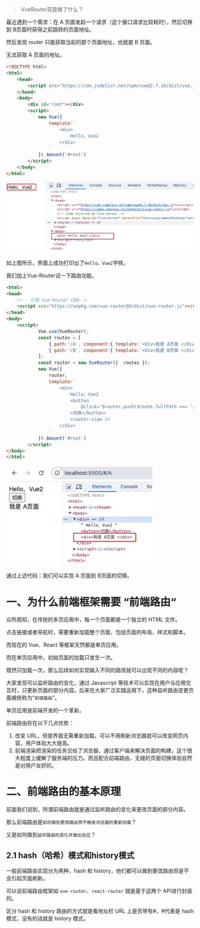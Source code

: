 > VueRouter究竟做了什么？

最近遇到一个需求：在 A 页面发起一个请求（这个接口请求比较耗时），然后切换到 B页面时获得之前跳转的页面地址。

然后发现 router 只能获取当前的那个页面地址，也就是 B 页面。

无法获取 A 页面的地址。

```html
<!DOCTYPE html>
<html>
    <head>
        <script src="https://cdn.jsdelivr.net/npm/vue@2.7.16/dist/vue.js"></script> 
    </head>
    <body>
        <div id="root"></div>
        <script> 
            new Vue({
                template:`
                    <div>
                        Hello，Vue2
                    </div>
                `
            }).$mount('#root')
        </script>
    </body>
</html>
```

![alt text](image.png)

如上图所示，界面上成功打印出了```Hello，Vue2```字样。

我们加上Vue-Router试一下路由功能。

```html
<html>
<head>
    <!-- 引用 Vue-Router CDN-->
    <script src="https://unpkg.com/vue-router@3/dist/vue-router.js"></script>
</head>
<body>
    <script>
            Vue.use(VueRouter);
            const routes = [
                { path:'/A', component:{ template:`<div>我是 A页面 </div>` } },
                { path:'/B', component:{ template:`<div>我是 B页面 </div>` } }
            ];
            const router = new VueRouter({  routes });
            new Vue({
                router, 
                template:`
                    <div>
                        Hello，Vue2
                        <button 
                            @click="$router.push($route.fullPath === '/A'?'/B':'/A')"
                        >切换</button>
                        <router-view />
                    </div>
                `
            }).$mount('#root')
        </script>
</body>
</html>
```

![alt text](image-1.png)

通过上述代码：我们可以实现 A 页面到 B页面的切换。

# 一、为什么前端框架需要 “前端路由“ 

众所周知，在传统的多页应用中，每一个页面都是一个独立的 HTML 文件。

点击链接或者导航时，需要重新加载整个页面，包括页面的布局、样式和脚本。

而现在的 Vue、React 等框架天然都是单页应用。

而在单页应用中，初始页面的加载只发生一次。

既然只加载一次，那么后续如何实现输入不同的路径就可以出现不同的内容呢？

大家发现可以监听路由的变化，通过 Javascript 等技术可以实现在用户与应用交互时，只更新页面的部分内容。后来在大家广泛实践运用下，这种监听路由变更页面被统称为“```前端路由```”。

单页应用是前端开发的一个革新。 

前端路由存在以下几点优势：

1. 改变 URL，但是界面无需重新加载。可以不用刷新浏览器就可以改变网页内容，用户体验大大提高。
2. 前端渲染把渲染的任务交给了浏览器，通过客户端来解决页面的构建，这个很大程度上缓解了服务端的压力。而且配合前端路由，无缝的页面切换体验自然是对用户友好的。


# 二、前端路由的基本原理

前面我们说到，所谓前端路由就是通过监听路由的变化来更改页面的部分内容。

那么前端路由是```如何做到更改路由而不触发浏览器的重新加载```？

又是如何做到```监听路由的变化并做出反应```？

## 2.1 hash（哈希）模式和history模式

一般前端路由实现分为两种，hash 和 history，他们都可以做到更改路由但是不会引起页面刷新。

可以说前端路由框架如 ```vue-router```、```react-router``` 就是基于这两个 API进行封装的。

区分 hash 和 history 路由的方式就是看地址栏 URL 上是否带有#，#代表是 hash 模式，没有的话就是 history 模式。
